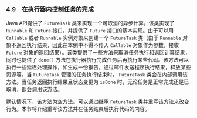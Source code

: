 ### 4.9　在执行器内控制任务的完成

Java API提供了 `FutureTask` 类来实现一个可取消的异步计算。该类实现了 `Runnable` 和 `Future` 接口，并提供了 `Future` 接口的基本实现。由于可以用 `Callable` 或者 `Runnable` 实例对象来创建一个 `FutureTask` 类（由于 `Runnable` 对象不返回执行结果，因此在本例中不得不传入 `Callable` 对象作为参数，接收 `Future` 对象的返回结果）。该类提供了一些方法来取消任务执行和返回计算结果，同时也提供了 `done()` 方法在执行器执行完成任务后再执行某些代码。该方法可以执行一些延迟处理操作，如生成一份报告，通过邮件发送程序执行结果，释放某些资源等。当 `FutureTask` 管理的任务执行结束时， `FutureTask` 类会在内部调用该方法。当任务返回执行结果且状态变更为 `isDone` 时，无论任务是正常完成还是已取消，都会调用该方法。

默认情况下，该方法为空方法。可以通过继承 `FutureTask` 类并重写该方法来改变行为。本节将介绍重写该方法并在任务结束后执行代码的内容。

